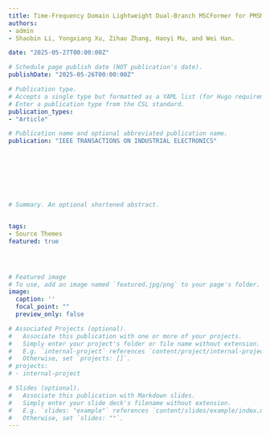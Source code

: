 ```yaml
---
title: Time-Frequency Domain Lightweight Dual-Branch MSCFormer for PMSM ITSC Fault Diagnosis
authors:
- admin
- Shaobin Li, Yongxiang Xu, Zihao Zhang, Haoyi Mu, and Wei Han.

date: "2025-05-27T00:00:00Z"

# Schedule page publish date (NOT publication's date).
publishDate: "2025-05-26T00:00:00Z"

# Publication type.
# Accepts a single type but formatted as a YAML list (for Hugo requirements).
# Enter a publication type from the CSL standard.
publication_types:
- "Article"

# Publication name and optional abbreviated publication name.
publication: "IEEE TRANSACTIONS ON INDUSTRIAL ELECTRONICS"








# Summary. An optional shortened abstract.


tags:
- Source Themes
featured: true




# Featured image
# To use, add an image named `featured.jpg/png` to your page's folder. 
image:
  caption: ''
  focal_point: ""
  preview_only: false

# Associated Projects (optional).
#   Associate this publication with one or more of your projects.
#   Simply enter your project's folder or file name without extension.
#   E.g. `internal-project` references `content/project/internal-project/index.md`.
#   Otherwise, set `projects: []`.
# projects:
# - internal-project

# Slides (optional).
#   Associate this publication with Markdown slides.
#   Simply enter your slide deck's filename without extension.
#   E.g. `slides: "example"` references `content/slides/example/index.md`.
#   Otherwise, set `slides: ""`.
---
```



